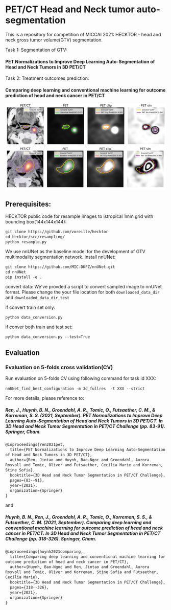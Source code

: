 # PET/CT Head and Neck tumor auto-segmentation

This is a repository for competition of MICCAI 2021: HECKTOR - head and neck gross tumor volume(GTV) segmentation.

Task 1: Segmentation of GTV:
#### PET Normalizations to Improve Deep Learning Auto-Segmentation of Head and Neck Tumors in 3D PET/CT
Task 2: Treatment outcomes prediction:
#### Comparing deep learning and conventional machine learning for outcome prediction of head and neck cancer in PET/CT

![](Figure2.png) 

## Prerequisites:

HECKTOR public code for resample images to istropical 1mm grid with bounding box(144x144x144):

```
git clone https://github.com/voreille/hecktor
cd hecktor/src/resampling/
python resample.py
```

We use nnUNet as the baseline model for the development of GTV multimodality segmentation network.
install  nnUNet:
```
git clone https://github.com/MIC-DKFZ/nnUNet.git
cd nnUNet
pip install -e .
```

convert data:
We've provded a script to convert sampled image to nnUNet format. Please change the your file location for both `downloaded_data_dir` and `downloaded_data_dir_test`

if convert train set only:
```
python data_conversion.py
```

if conver both train and test set:
```
python data_conversion.py --test=True
```

## Evaluation
### Evaluation on 5-folds cross validation(CV)
Run evaluation on 5-folds CV using following command for task id XXX:

`nnUNet_find_best_configuration -m 3d_fullres  -t XXX --strict`



For more details, please reference to: 

##### Ren, J., Huynh, B. N., Groendahl, A. R., Tomic, O., Futsaether, C. M., & Korreman, S. S. (2021, September). PET Normalizations to Improve Deep Learning Auto-Segmentation of Head and Neck Tumors in 3D PET/CT. In 3D Head and Neck Tumor Segmentation in PET/CT Challenge (pp. 83-91). Springer, Cham.
```
@inproceedings{ren2021pet,
  title={PET Normalizations to Improve Deep Learning Auto-Segmentation of Head and Neck Tumors in 3D PET/CT},
  author={Ren, Jintao and Huynh, Bao-Ngoc and Groendahl, Aurora Rosvoll and Tomic, Oliver and Futsaether, Cecilia Marie and Korreman, Stine Sofia},
  booktitle={3D Head and Neck Tumor Segmentation in PET/CT Challenge},
  pages={83--91},
  year={2021},
  organization={Springer}
}
```
and 

##### Huynh, B. N., Ren, J., Groendahl, A. R., Tomic, O., Korreman, S. S., & Futsaether, C. M. (2021, September). Comparing deep learning and conventional machine learning for outcome prediction of head and neck cancer in PET/CT. In 3D Head and Neck Tumor Segmentation in PET/CT Challenge (pp. 318-326). Springer, Cham.

```
@inproceedings{huynh2021comparing,
  title={Comparing deep learning and conventional machine learning for outcome prediction of head and neck cancer in PET/CT},
  author={Huynh, Bao-Ngoc and Ren, Jintao and Groendahl, Aurora Rosvoll and Tomic, Oliver and Korreman, Stine Sofia and Futsaether, Cecilia Marie},
  booktitle={3D Head and Neck Tumor Segmentation in PET/CT Challenge},
  pages={318--326},
  year={2021},
  organization={Springer}
}
```
